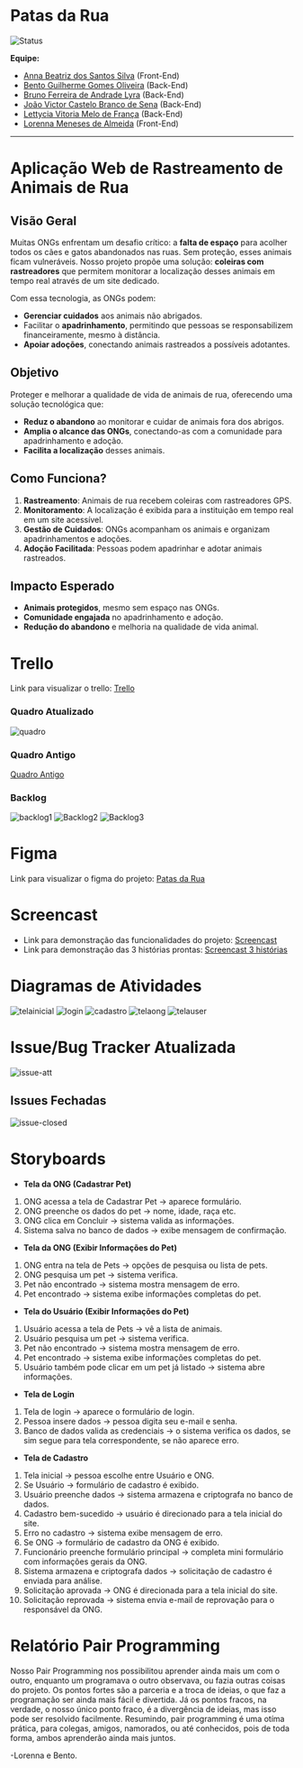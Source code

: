# Patas da Rua

![Status](https://img.shields.io/badge/status-EmDesenvolvimento-yellow)

**Equipe:**
- [Anna Beatriz dos Santos Silva](https://github.com/Anninhaxs) (Front-End)
- [Bento Guilherme Gomes Oliveira](https://github.com/bnnto) (Back-End)
- [Bruno Ferreira de Andrade Lyra](https://github.com/BrunoFerreiraLyra) (Back-End)
- [João Victor Castelo Branco de Sena](https://github.com/joao0cb) (Back-End)
- [Lettycia Vitoria Melo de França](https://github.com/LettyciaDev) (Back-End)
- [Lorenna Meneses de Almeida](https://github.com/lorennam) (Front-End)

---
# Aplicação Web de Rastreamento de Animais de Rua

## Visão Geral
Muitas ONGs enfrentam um desafio crítico: a **falta de espaço** para acolher todos os cães e gatos abandonados nas ruas. Sem proteção, esses animais ficam vulneráveis. Nosso projeto propõe uma solução: **coleiras com rastreadores** que permitem monitorar a localização desses animais em tempo real através de um site dedicado.

Com essa tecnologia, as ONGs podem:
- **Gerenciar cuidados** aos animais não abrigados.
- Facilitar o **apadrinhamento**, permitindo que pessoas se responsabilizem financeiramente, mesmo à distância.
- **Apoiar adoções**, conectando animais rastreados a possíveis adotantes.

## Objetivo
Proteger e melhorar a qualidade de vida de animais de rua, oferecendo uma solução tecnológica que:
- **Reduz o abandono** ao monitorar e cuidar de animais fora dos abrigos.
- **Amplia o alcance das ONGs**, conectando-as com a comunidade para apadrinhamento e adoção.
- **Facilita a localização** desses animais.

## Como Funciona?
1. **Rastreamento**: Animais de rua recebem coleiras com rastreadores GPS.
2. **Monitoramento**: A localização é exibida para a instituição em tempo real em um site acessível.
3. **Gestão de Cuidados**: ONGs acompanham os animais e organizam apadrinhamentos e adoções.
4. **Adoção Facilitada**: Pessoas podem apadrinhar e adotar animais rastreados.

## Impacto Esperado
- **Animais protegidos**, mesmo sem espaço nas ONGs.
- **Comunidade engajada** no apadrinhamento e adoção.
- **Redução do abandono** e melhoria na qualidade de vida animal.

# Trello

Link para visualizar o trello: [Trello](https://trello.com/b/Zv0x8ntW/patas-na-rua)

### Quadro Atualizado

![quadro](./assets/QuadroAtualizado.png)

### Quadro Antigo

[Quadro Antigo](https://drive.google.com/drive/folders/1Jqr3Yn5fIHLeY4F4NfSvS09Uc6fM1N4T?usp=drive_link)

### Backlog

![backlog1](./assets/Backlog1.png)
![Backlog2](./assets/Backlog23.png)
![Backlog3](./assets/Backlog32.png)

# Figma

Link para visualizar o figma do projeto: [Patas da Rua](https://www.figma.com/design/v7vz9nH8jlqldcBGe8qKIp/PatasNaRuaVisu?node-id=0-1&t=kICA12GHyYwpdJoW-1)

# Screencast

- Link para demonstração das funcionalidades do projeto: [Screencast](https://drive.google.com/drive/folders/1X9eKB9kNdjSjooO-u2W0E6FK_3Dyimkk?usp=drive_link)
- Link para demonstração das 3 histórias prontas: [Screencast 3 histórias](https://drive.google.com/drive/folders/164AVSKDCRmPMgvYiycS_o05gstkSsWAT?usp=drive_link)

# Diagramas de Atividades

![telainicial](./assets/DiagramaPatasNaRua.png)
![login](./assets/loginATV22.png)
![cadastro](./assets/cadastroATV.png)
![telaong](./assets/telaONGATV.png)
![telauser](./assets/telauser.png)

# Issue/Bug Tracker Atualizada

![issue-att](./assets/IssueAtualizada.png)

## Issues Fechadas
![issue-closed](./assets/IssuesFechadas.png)

# Storyboards

- **Tela da ONG (Cadastrar Pet)**
1. ONG acessa a tela de Cadastrar Pet → aparece formulário.
2. ONG preenche os dados do pet → nome, idade, raça etc.
3. ONG clica em Concluir → sistema valida as informações.
4. Sistema salva no banco de dados → exibe mensagem de confirmação.

- **Tela da ONG (Exibir Informações do Pet)**

1. ONG entra na tela de Pets → opções de pesquisa ou lista de pets.
2. ONG pesquisa um pet → sistema verifica.
3. Pet não encontrado → sistema mostra mensagem de erro.
4. Pet encontrado → sistema exibe informações completas do pet.

- **Tela do Usuário (Exibir Informações do Pet)**

1. Usuário acessa a tela de Pets → vê a lista de animais.
2. Usuário pesquisa um pet → sistema verifica.
3. Pet não encontrado → sistema mostra mensagem de erro.
4. Pet encontrado → sistema exibe informações completas do pet.
5. Usuário também pode clicar em um pet já listado → sistema abre informações.

- **Tela de Login**

1. Tela de login → aparece o formulário de login.
2. Pessoa insere dados → pessoa digita seu e-mail e senha.
3. Banco de dados valida as credenciais → o sistema verifica os dados, se sim segue para tela correspondente, se não aparece erro.

- **Tela de Cadastro**

1. Tela inicial → pessoa escolhe entre Usuário e ONG.
2. Se Usuário → formulário de cadastro é exibido.
3. Usuário preenche dados → sistema armazena e criptografa no banco de dados.
4. Cadastro bem-sucedido → usuário é direcionado para a tela inicial do site.
5. Erro no cadastro → sistema exibe mensagem de erro.
6. Se ONG → formulário de cadastro da ONG é exibido.
7. Funcionário preenche formulário principal → completa mini formulário com informações gerais da ONG.
8. Sistema armazena e criptografa dados → solicitação de cadastro é enviada para análise.
9. Solicitação aprovada → ONG é direcionada para a tela inicial do site.
10. Solicitação reprovada → sistema envia e-mail de reprovação para o responsável da ONG.

# Relatório Pair Programming

Nosso Pair Programming nos possibilitou aprender ainda mais um com o outro, enquanto um programava o outro observava, ou fazia outras coisas do projeto. Os pontos fortes são a parceria e a troca de ideias, o que faz a programação ser ainda mais fácil e divertida. Já os pontos fracos, na verdade, o nosso único ponto fraco, é a divergência de ideias, mas isso pode ser resolvido facilmente. Resumindo, pair programming é uma otíma prática, para colegas, amigos, namorados, ou até conhecidos, pois de toda forma, ambos aprenderão ainda mais juntos. 

-Lorenna e Bento.
